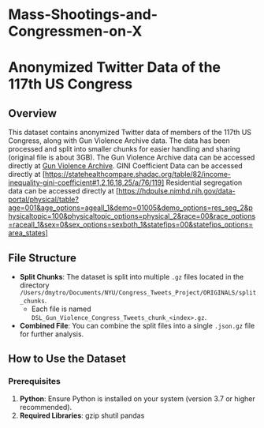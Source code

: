 # Mass-Shootings-and-Congressmen-on-X

# Anonymized Twitter Data of the 117th US Congress

## Overview
This dataset contains anonymized Twitter data of members of the 117th US Congress, along with Gun Violence Archive data. The data has been processed and split into smaller chunks for easier handling and sharing (original file is about 3GB). 
The Gun Violence Archive data can be accessed directly at [Gun Violence Archive](https://www.gunviolencearchive.org/).
GINI Coefficient Data can be accessed directly at [https://statehealthcompare.shadac.org/table/82/income-inequality-gini-coefficient#1,2,16,18,25/a/76/119]
Residential segregation data can be accessed directly at [https://hdpulse.nimhd.nih.gov/data-portal/physical/table?age=001&age_options=ageall_1&demo=01005&demo_options=res_seg_2&physicaltopic=100&physicaltopic_options=physical_2&race=00&race_options=raceall_1&sex=0&sex_options=sexboth_1&statefips=00&statefips_options=area_states]

## File Structure
- **Split Chunks**: The dataset is split into multiple `.gz` files located in the directory `/Users/dmytro/Documents/NYU/Congress_Tweets_Project/ORIGINALS/split_chunks`.
  - Each file is named `DSL_Gun_Violence_Congress_Tweets_chunk_<index>.gz`.
- **Combined File**: You can combine the split files into a single `.json.gz` file for further analysis.

## How to Use the Dataset

### Prerequisites
1. **Python**: Ensure Python is installed on your system (version 3.7 or higher recommended).
2. **Required Libraries**: gzip shutil pandas
